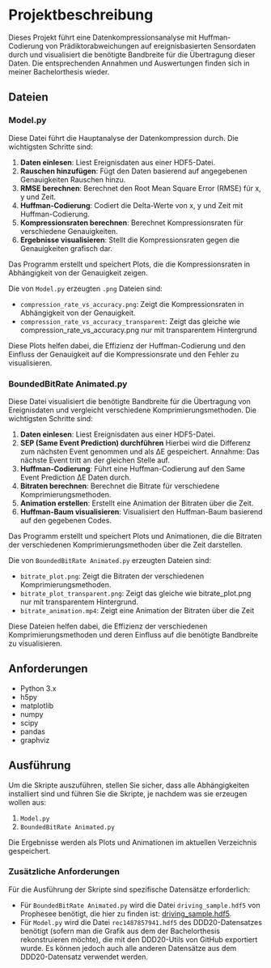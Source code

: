 # Projektbeschreibung

Dieses Projekt führt eine Datenkompressionsanalyse mit Huffman-Codierung von Prädiktorabweichungen auf ereignisbasierten Sensordaten durch und visualisiert die benötigte Bandbreite für die Übertragung dieser Daten.
Die entsprechenden Annahmen und Auswertungen finden sich in meiner Bachelorthesis wieder.

## Dateien

### Model.py

Diese Datei führt die Hauptanalyse der Datenkompression durch. Die wichtigsten Schritte sind:

1. **Daten einlesen**: Liest Ereignisdaten aus einer HDF5-Datei.
2. **Rauschen hinzufügen**: Fügt den Daten basierend auf angegebenen Genauigkeiten Rauschen hinzu.
3. **RMSE berechnen**: Berechnet den Root Mean Square Error (RMSE) für x, y und Zeit.
4. **Huffman-Codierung**: Codiert die Delta-Werte von x, y und Zeit mit Huffman-Codierung.
5. **Kompressionsraten berechnen**: Berechnet Kompressionsraten für verschiedene Genauigkeiten.
6. **Ergebnisse visualisieren**: Stellt die Kompressionsraten gegen die Genauigkeiten grafisch dar.

Das Programm erstellt und speichert Plots, die die Kompressionsraten in Abhängigkeit von der Genauigkeit zeigen.

Die von `Model.py` erzeugten `.png` Dateien sind:

- `compression_rate_vs_accuracy.png`: Zeigt die Kompressionsraten in Abhängigkeit von der Genauigkeit.
- `compression_rate_vs_accuracy_transparent`: Zeigt das gleiche wie compression_rate_vs_accuracy.png nur mit transparentem Hintergrund

Diese Plots helfen dabei, die Effizienz der Huffman-Codierung und den Einfluss der Genauigkeit auf die Kompressionsrate und den Fehler zu visualisieren.

### BoundedBitRate Animated.py

Diese Datei visualisiert die benötigte Bandbreite für die Übertragung von Ereignisdaten und vergleicht verschiedene Komprimierungsmethoden. Die wichtigsten Schritte sind:

1. **Daten einlesen**: Liest Ereignisdaten aus einer HDF5-Datei.
2. **SEP (Same Event Prediction) durchführen** Hierbei wird die Differenz zum nächsten Event genommen und als ∆E gespeichert. Annahme: Das nächste Event tritt an der gleichen Stelle auf.
3. **Huffman-Codierung**: Führt eine Huffman-Codierung auf den Same Event Prediction ∆E Daten durch.
4. **Bitraten berechnen**: Berechnet die Bitrate für verschiedene Komprimierungsmethoden.
5. **Animation erstellen**: Erstellt eine Animation der Bitraten über die Zeit.
6. **Huffman-Baum visualisieren**: Visualisiert den Huffman-Baum basierend auf den gegebenen Codes.

Das Programm erstellt und speichert Plots und Animationen, die die Bitraten der verschiedenen Komprimierungsmethoden über die Zeit darstellen.

Die von `BoundedBitRate Animated.py` erzeugten Dateien sind:

- `bitrate_plot.png`: Zeigt die Bitraten der verschiedenen Komprimierungsmethoden.
- `bitrate_plot_transparent.png`: Zeigt das gleiche wie bitrate_plot.png nur mit transparentem Hintergrund.
- `bitrate_animation.mp4`: Zeigt eine Animation der Bitraten über die Zeit

Diese Dateien helfen dabei, die Effizienz der verschiedenen Komprimierungsmethoden und deren Einfluss auf die benötigte Bandbreite zu visualisieren.

## Anforderungen

- Python 3.x
- h5py
- matplotlib
- numpy
- scipy
- pandas
- graphviz

## Ausführung

Um die Skripte auszuführen, stellen Sie sicher, dass alle Abhängigkeiten installiert sind und führen Sie die Skripte, je nachdem was sie erzeugen wollen aus:

1. `Model.py`
2. `BoundedBitRate Animated.py`

Die Ergebnisse werden als Plots und Animationen im aktuellen Verzeichnis gespeichert.

### Zusätzliche Anforderungen

Für die Ausführung der Skripte sind spezifische Datensätze erforderlich:

- Für `BoundedBitRate Animated.py` wird die Datei `driving_sample.hdf5` von Prophesee benötigt, die hier zu finden ist: [driving_sample.hdf5](https://docs.prophesee.ai/stable/datasets.html#chapter-datasets).
- Für `Model.py` wird die Datei `rec1487857941.hdf5` des DDD20-Datensatzes benötigt (sofern man die Grafik aus dem der Bachelorthesis rekonstruieren möchte), die mit den DDD20-Utils von GitHub exportiert wurde. Es können jedoch auch alle anderen Datensätze aus dem DDD20-Datensatz verwendet werden.
